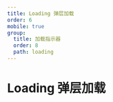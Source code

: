 ```yaml
---
title: Loading 弹层加载
order: 6
mobile: true
group:
  title: 加载指示器
  order: 8
  path: loading
---
```


# Loading 弹层加载

<code src="../demo/Loading.tsx"></code>
<API src="../src/Loading.tsx"></API>
